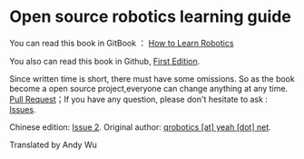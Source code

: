 # Open source robotics learning guide

You can read this book in GitBook ： [How to Learn Robotics](https://qiu6401.gitbook.io/how-to-learn-robotics)

You also can read this book in Github, [First Edition](https://github.com/qqfly/how-to-learn-robotics/tree/backup/all-in-one).

Since written time is short, there must have some omissions. So as the book become a open source project,everyone can change anything at any time. [Pull Request](https://github.com/qqfly/how-to-learn-robotics/pulls)；If you have any question, please don't hesitate to ask : [Issues](https://github.com/qqfly/how-to-learn-robotics/issues).

Chinese edition: [Issue 2](https://github.com/qqfly/how-to-learn-robotics).
Original author: [qrobotics [at] yeah [dot] net](mailto:qrobotics@yeah.net).

Translated by Andy Wu 
